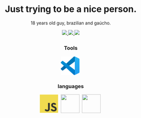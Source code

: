 <div align = "center">
 
# Just trying to be a nice person. 
18 years old guy, brazilian and gaúcho.
 
<a href="https://github.com/cauavorpagel">
    <img height="180em" src="https://github-readme-stats.vercel.app/api?username=cauavorpagel&show_icons=true&theme=midnight-purple&include_all_commits=true&count_private=true"/>
    <img height="180em" src="https://github-readme-stats.vercel.app/api/top-langs/?username=cauavorpagel&layout=compact&langs_count-16&theme=midnight-purple"/>
    <img height="210em" src="https://github-readme-streak-stats.herokuapp.com/?user=cauavorpagel&theme=highcontrast"/>
</a>

## 
 
### Tools
 
<img src="https://github.com/devicons/devicon/blob/master/icons/vscode/vscode-original.svg" width="60" height="60"/>&nbsp;
 
### languages
 
<img src="https://github.com/devicons/devicon/blob/master/icons/javascript/javascript-original.svg" height="60" width="60" height="40"/>&nbsp;
<img src="https://cdn.jsdelivr.net/gh/devicons/devicon/icons/css3/css3-original.svg" height="60" width="60" height="40"/>&nbsp;
<img src="https://cdn.jsdelivr.net/gh/devicons/devicon/icons/html5/html5-plain.svg"  height="60" width="60" height="40"/>&nbsp;

</div>
